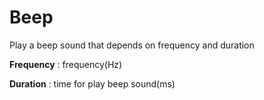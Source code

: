 
<i class="icon-play"></i>Beep
===================
Play a beep sound that depends on frequency and duration

**Frequency**
: frequency(Hz)

**Duration**
: time for play beep sound(ms)
